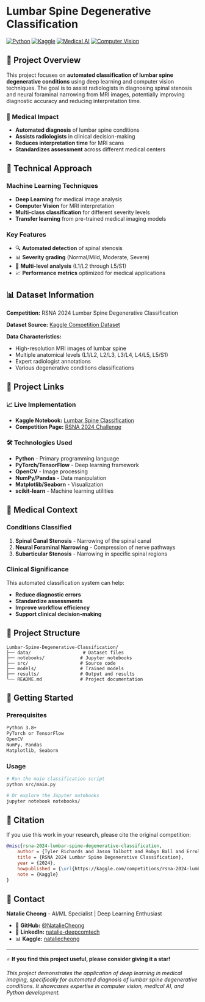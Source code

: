 # Lumbar Spine Degenerative Classification

[![Python](https://img.shields.io/badge/Python-3.8+-blue.svg)](https://www.python.org/downloads/)
[![Kaggle](https://img.shields.io/badge/Kaggle-Competition-20BEFF.svg)](https://www.kaggle.com/competitions/rsna-2024-lumbar-spine-degenerative-classification)
[![Medical AI](https://img.shields.io/badge/Domain-Medical_AI-green.svg)]()
[![Computer Vision](https://img.shields.io/badge/Technology-Computer_Vision-orange.svg)]()

## 🏥 Project Overview

This project focuses on **automated classification of lumbar spine degenerative conditions** using deep learning and computer vision techniques. The goal is to assist radiologists in diagnosing spinal stenosis and neural foraminal narrowing from MRI images, potentially improving diagnostic accuracy and reducing interpretation time.

### 🎯 Medical Impact
- **Automated diagnosis** of lumbar spine conditions
- **Assists radiologists** in clinical decision-making
- **Reduces interpretation time** for MRI scans
- **Standardizes assessment** across different medical centers

## 🧠 Technical Approach

### Machine Learning Techniques
- **Deep Learning** for medical image analysis
- **Computer Vision** for MRI interpretation
- **Multi-class classification** for different severity levels
- **Transfer learning** from pre-trained medical imaging models

### Key Features
- 🔍 **Automated detection** of spinal stenosis
- 📊 **Severity grading** (Normal/Mild, Moderate, Severe)
- 🎯 **Multi-level analysis** (L1/L2 through L5/S1)
- 📈 **Performance metrics** optimized for medical applications

## 📊 Dataset Information

**Competition:** RSNA 2024 Lumbar Spine Degenerative Classification

**Dataset Source:** [Kaggle Competition Dataset](https://www.kaggle.com/competitions/rsna-2024-lumbar-spine-degenerative-classification/overview)

**Data Characteristics:**
- High-resolution MRI images of lumbar spine
- Multiple anatomical levels (L1/L2, L2/L3, L3/L4, L4/L5, L5/S1)
- Expert radiologist annotations
- Various degenerative conditions classifications

## 🚀 Project Links

### 📈 Live Implementation
- **Kaggle Notebook:** [Lumbar Spine Classification](https://www.kaggle.com/code/nataliecheong/lumbar-spine-classification)
- **Competition Page:** [RSNA 2024 Challenge](https://www.kaggle.com/competitions/rsna-2024-lumbar-spine-degenerative-classification/overview)

### 🛠️ Technologies Used
- **Python** - Primary programming language
- **PyTorch/TensorFlow** - Deep learning framework
- **OpenCV** - Image processing
- **NumPy/Pandas** - Data manipulation
- **Matplotlib/Seaborn** - Visualization
- **scikit-learn** - Machine learning utilities

## 🔬 Medical Context

### Conditions Classified
1. **Spinal Canal Stenosis** - Narrowing of the spinal canal
2. **Neural Foraminal Narrowing** - Compression of nerve pathways
3. **Subarticular Stenosis** - Narrowing in specific spinal regions

### Clinical Significance
This automated classification system can help:
- **Reduce diagnostic errors**
- **Standardize assessments**
- **Improve workflow efficiency**
- **Support clinical decision-making**

## 📁 Project Structure

```
Lumbar-Spine-Degenerative-Classification/
├── data/                   # Dataset files
├── notebooks/             # Jupyter notebooks
├── src/                   # Source code
├── models/                # Trained models
├── results/               # Output and results
└── README.md              # Project documentation
```

## 🚀 Getting Started

### Prerequisites
```bash
Python 3.8+
PyTorch or TensorFlow
OpenCV
NumPy, Pandas
Matplotlib, Seaborn
```

### Usage
```bash
# Run the main classification script
python src/main.py

# Or explore the Jupyter notebooks
jupyter notebook notebooks/
```

## 📄 Citation

If you use this work in your research, please cite the original competition:

```bibtex
@misc{rsna-2024-lumbar-spine-degenerative-classification,
    author = {Tyler Richards and Jason Talbott and Robyn Ball and Errol Colak and Adam Flanders and Felipe Kitamura and John Mongan and Luciano Prevedello and Maryam Vazirabad.},
    title = {RSNA 2024 Lumbar Spine Degenerative Classification},
    year = {2024},
    howpublished = {\url{https://kaggle.com/competitions/rsna-2024-lumbar-spine-degenerative-classification}},
    note = {Kaggle}
}
```

## 📧 Contact

**Natalie Cheong** - AI/ML Specialist | Deep Learning Enthusiast

- 💼 **GitHub:** [@NatalieCheong](https://github.com/NatalieCheong)
- 🔗 **LinkedIn:** [natalie-deepcomtech](https://www.linkedin.com/in/natalie-deepcomtech)
- 📊 **Kaggle:** [nataliecheong](https://www.kaggle.com/nataliecheong)

---

⭐ **If you find this project useful, please consider giving it a star!**

*This project demonstrates the application of deep learning in medical imaging, specifically for automated diagnosis of lumbar spine degenerative conditions. It showcases expertise in computer vision, medical AI, and Python development.*
